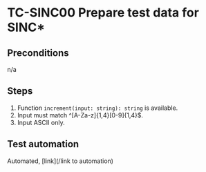 # TC-SINC00 Prepare test data for SINC\*

## Preconditions

n/a

## Steps

1. Function `increment(input: string): string` is available.
2. Input must match ^[A-Za-z]{1,4}[0-9]{1,4}$.
3. Input ASCII only.

## Test automation

Automated, [link](/link to automation)
